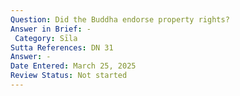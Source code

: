 ```yaml
---
Question: Did the Buddha endorse property rights?
Answer in Brief: -
 Category: Sīla
Sutta References: DN 31
Answer: -
Date Entered: March 25, 2025
Review Status: Not started
---
```

